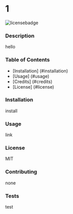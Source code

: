 # 1
![licensebadge](https://img.shields.io/badge/license-MIT-brightgreen)


### Description 
hello

### Table of Contents
* [Installation] (#installation)
* [Usage] (#usage)
* [Credits] (#credits)
* [License] (#license)


### Installation
install

### Usage
link

### License
MIT

### Contributing
none

### Tests
test




